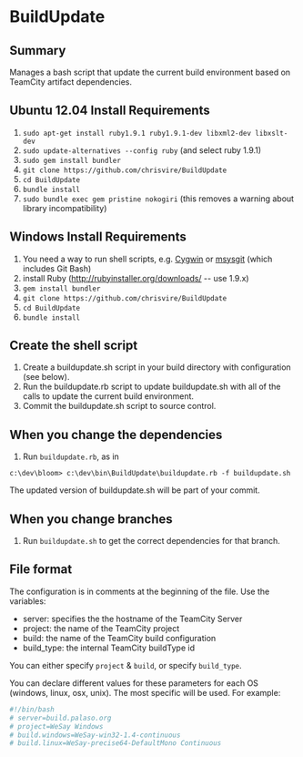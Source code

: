 BuildUpdate
===========

Summary
-------
Manages a bash script that update the current build environment based on TeamCity artifact dependencies.

Ubuntu 12.04 Install Requirements
--------------------
1. `sudo apt-get install ruby1.9.1 ruby1.9.1-dev libxml2-dev libxslt-dev`
2. `sudo update-alternatives --config ruby` (and select ruby 1.9.1)
2. `sudo gem install bundler`
3. `git clone https://github.com/chrisvire/BuildUpdate`
4. `cd BuildUpdate`
5. `bundle install`
6. `sudo bundle exec gem pristine nokogiri` (this removes a warning about library incompatibility)

Windows Install Requirements
----------------------------
1. You need a way to run shell scripts, e.g. [Cygwin](http://www.cygwin.com/) or [msysgit](http://msysgit.github.io/) (which includes Git Bash)
2. install Ruby (http://rubyinstaller.org/downloads/ -- use 1.9.x)
3. `gem install bundler`
4. `git clone https://github.com/chrisvire/BuildUpdate`
5. `cd BuildUpdate`
6. `bundle install`


Create the shell script
----------
1. Create a buildupdate.sh script in your build directory with configuration (see below).  
2. Run the buildupdate.rb script to update buildupdate.sh with all of the calls to update the current build environment.
3. Commit the buildupdate.sh script to source control.

When you change the dependencies
----------
1. Run `buildupdate.rb`, as in

`c:\dev\bloom> c:\dev\bin\BuildUpdate\buildupdate.rb -f buildupdate.sh`

The updated version of buildupdate.sh will be part of your commit.

When you change branches
----------
1. Run `buildupdate.sh` to get the correct dependencies for that branch.

File format
-----------

The configuration is in comments at the beginning of the file.  Use the variables: 
* server: specifies the the hostname of the TeamCity Server
* project: the name of the TeamCity project
* build: the name of the TeamCity build configuration
* build_type: the internal TeamCity buildType id

You can either specify `project` & `build`, or specify `build_type`.

You can declare different values for these parameters for each OS (windows, linux, osx, unix).  The most specific will be used. For example:

```bash
#!/bin/bash
# server=build.palaso.org
# project=WeSay Windows
# build.windows=WeSay-win32-1.4-continuous
# build.linux=WeSay-precise64-DefaultMono Continuous
```
